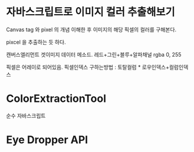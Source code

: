 # 자바스크립트로 이미지 컬러 추출해보기

Canvas tag 와 pixel 의 개념 이해한 후 이미지의 해당 픽셀의 컬러를 구해본다.

pixcel 을 추출하는 듯 하다.

캔버스엘리먼트 겟이미지 데이터 메소드.
레드+그린+블루+알파채널 rgba
0, 255

픽셀은 어레이로 되어있음.
픽셀인덱스 구하는방법 : 토탈컬럼 \* 로우인덱스+컬럼인덱스

# ColorExtractionTool
순수 자바스크립트

# Eye Dropper API

